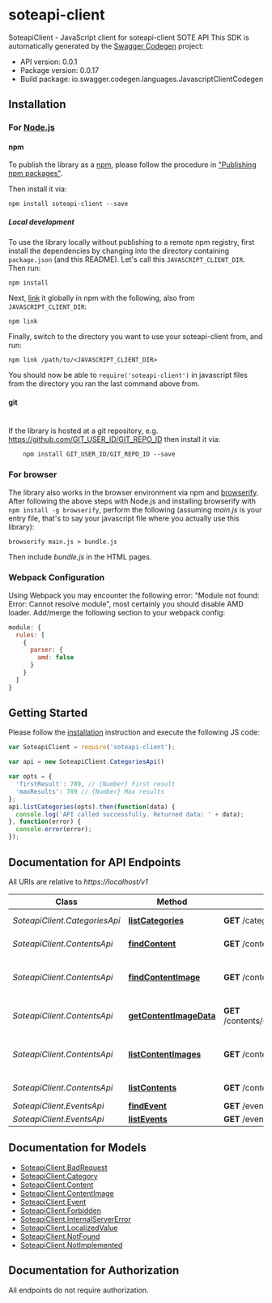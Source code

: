 # soteapi-client

SoteapiClient - JavaScript client for soteapi-client
SOTE API
This SDK is automatically generated by the [Swagger Codegen](https://github.com/swagger-api/swagger-codegen) project:

- API version: 0.0.1
- Package version: 0.0.17
- Build package: io.swagger.codegen.languages.JavascriptClientCodegen

## Installation

### For [Node.js](https://nodejs.org/)

#### npm

To publish the library as a [npm](https://www.npmjs.com/),
please follow the procedure in ["Publishing npm packages"](https://docs.npmjs.com/getting-started/publishing-npm-packages).

Then install it via:

```shell
npm install soteapi-client --save
```

##### Local development

To use the library locally without publishing to a remote npm registry, first install the dependencies by changing 
into the directory containing `package.json` (and this README). Let's call this `JAVASCRIPT_CLIENT_DIR`. Then run:

```shell
npm install
```

Next, [link](https://docs.npmjs.com/cli/link) it globally in npm with the following, also from `JAVASCRIPT_CLIENT_DIR`:

```shell
npm link
```

Finally, switch to the directory you want to use your soteapi-client from, and run:

```shell
npm link /path/to/<JAVASCRIPT_CLIENT_DIR>
```

You should now be able to `require('soteapi-client')` in javascript files from the directory you ran the last 
command above from.

#### git
#
If the library is hosted at a git repository, e.g.
https://github.com/GIT_USER_ID/GIT_REPO_ID
then install it via:

```shell
    npm install GIT_USER_ID/GIT_REPO_ID --save
```

### For browser

The library also works in the browser environment via npm and [browserify](http://browserify.org/). After following
the above steps with Node.js and installing browserify with `npm install -g browserify`,
perform the following (assuming *main.js* is your entry file, that's to say your javascript file where you actually 
use this library):

```shell
browserify main.js > bundle.js
```

Then include *bundle.js* in the HTML pages.

### Webpack Configuration

Using Webpack you may encounter the following error: "Module not found: Error:
Cannot resolve module", most certainly you should disable AMD loader. Add/merge
the following section to your webpack config:

```javascript
module: {
  rules: [
    {
      parser: {
        amd: false
      }
    }
  ]
}
```

## Getting Started

Please follow the [installation](#installation) instruction and execute the following JS code:

```javascript
var SoteapiClient = require('soteapi-client');

var api = new SoteapiClient.CategoriesApi()

var opts = { 
  'firstResult': 789, // {Number} First result
  'maxResults': 789 // {Number} Max results
};
api.listCategories(opts).then(function(data) {
  console.log('API called successfully. Returned data: ' + data);
}, function(error) {
  console.error(error);
});


```

## Documentation for API Endpoints

All URIs are relative to *https://localhost/v1*

Class | Method | HTTP request | Description
------------ | ------------- | ------------- | -------------
*SoteapiClient.CategoriesApi* | [**listCategories**](docs/CategoriesApi.md#listCategories) | **GET** /categories | Lists categories
*SoteapiClient.ContentsApi* | [**findContent**](docs/ContentsApi.md#findContent) | **GET** /contents/{contentId} | Finds content
*SoteapiClient.ContentsApi* | [**findContentImage**](docs/ContentsApi.md#findContentImage) | **GET** /contents/{contentId}/images/{imageId} | Returns a single content image
*SoteapiClient.ContentsApi* | [**getContentImageData**](docs/ContentsApi.md#getContentImageData) | **GET** /contents/{contentId}/images/{imageId}/data | Returns an content image data
*SoteapiClient.ContentsApi* | [**listContentImages**](docs/ContentsApi.md#listContentImages) | **GET** /contents/{contentId}/images | Returns a list of content images
*SoteapiClient.ContentsApi* | [**listContents**](docs/ContentsApi.md#listContents) | **GET** /contents | Lists contents
*SoteapiClient.EventsApi* | [**findEvent**](docs/EventsApi.md#findEvent) | **GET** /events/{eventId} | Finds event
*SoteapiClient.EventsApi* | [**listEvents**](docs/EventsApi.md#listEvents) | **GET** /events | Lists events


## Documentation for Models

 - [SoteapiClient.BadRequest](docs/BadRequest.md)
 - [SoteapiClient.Category](docs/Category.md)
 - [SoteapiClient.Content](docs/Content.md)
 - [SoteapiClient.ContentImage](docs/ContentImage.md)
 - [SoteapiClient.Event](docs/Event.md)
 - [SoteapiClient.Forbidden](docs/Forbidden.md)
 - [SoteapiClient.InternalServerError](docs/InternalServerError.md)
 - [SoteapiClient.LocalizedValue](docs/LocalizedValue.md)
 - [SoteapiClient.NotFound](docs/NotFound.md)
 - [SoteapiClient.NotImplemented](docs/NotImplemented.md)


## Documentation for Authorization

 All endpoints do not require authorization.

